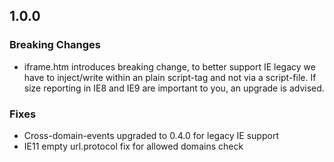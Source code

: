 ## 1.0.0
### Breaking Changes
- iframe.htm introduces breaking change, to better support IE legacy we have to inject/write within an plain script-tag and not via a script-file. If size reporting in IE8 and IE9 are important to you, an upgrade is advised.

### Fixes
- Cross-domain-events upgraded to 0.4.0 for legacy IE support
- IE11 empty url.protocol fix for allowed domains check
